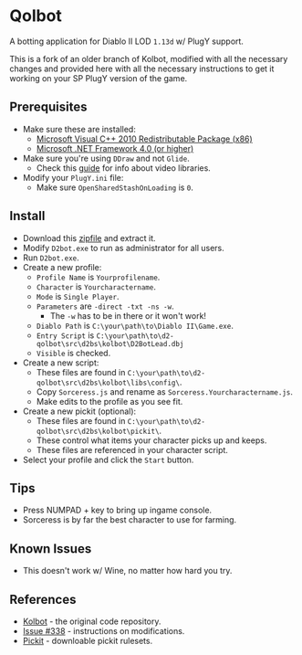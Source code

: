 # Qolbot

A botting application for Diablo II LOD ``1.13d`` w/ PlugY support.

This is a fork of an older branch of Kolbot, modified with all the necessary changes and provided here with all the necessary instructions to get it working on your SP PlugY version of the game.

## Prerequisites

- Make sure these are installed:
	- [Microsoft Visual C++ 2010 Redistributable Package (x86)](https://www.microsoft.com/en-us/download/details.aspx?id=5555)
	- [Microsoft .NET Framework 4.0 (or higher)](https://dotnet.microsoft.com/download/dotnet-framework)
- Make sure you're using ``DDraw`` and not ``Glide``.
	- Check this [guide](https://github.com/whipowill/d2-plugy-qol/blob/master/Guides/Video.md) for info about video libraries.
- Modify your ``PlugY.ini`` file:
	- Make sure ``OpenSharedStashOnLoading`` is ``0``.

## Install

- Download this [zipfile](https://github.com/whipowill/d2-qolbot/archive/master.zip) and extract it.
- Modify ``D2bot.exe`` to run as administrator for all users.
- Run ``D2bot.exe``.
- Create a new profile:
	- ``Profile Name`` is ``Yourprofilename``.
	- ``Character`` is ``Yourcharactername``.
	- ``Mode`` is ``Single Player``.
	- ``Parameters`` are ``-direct -txt -ns -w``.
		- The ``-w`` has to be in there or it won't work!
	- ``Diablo Path`` is ``C:\your\path\to\Diablo II\Game.exe``.
	- ``Entry Script`` is ``C:\your\path\to\d2-qolbot\src\d2bs\kolbot\D2BotLead.dbj``
	- ``Visible`` is checked.
- Create a new script:
	- These files are found in ``C:\your\path\to\d2-qolbot\src\d2bs\kolbot\libs\config\``.
	- Copy ``Sorceress.js`` and rename as ``Sorceress.Yourcharactername.js``.
	- Make edits to the profile as you see fit.
- Create a new pickit (optional):
	- These files are found in ``C:\your\path\to\d2-qolbot\src\d2bs\kolbot\pickit\``.
	- These control what items your character picks up and keeps.
	- These files are referenced in your character script.
- Select your profile and click the ``Start`` button.

## Tips

- Press NUMPAD + key to bring up ingame console.
- Sorceress is by far the best character to use for farming.

## Known Issues

- This doesn't work w/ Wine, no matter how hard you try.

## References

- [Kolbot](https://github.com/kolton/d2bot-with-kolbot/tree/patch-113d-core15) - the original code repository.
- [Issue #338](https://github.com/kolton/d2bot-with-kolbot/issues/338) - instructions on modifications.
- [Pickit](https://github.com/blizzhackers/pickits/tree/master/custom) - downloable pickit rulesets.
